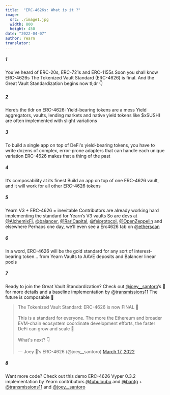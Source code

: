 ```yaml
---
title:  "ERC-4626s: What is it ?"
image:
  src: ./image1.jpg
  width: 800
  height: 450
date: "2022-04-07"
author: Yearn
translator:
---
```

##### 1

You’ve heard of ERC-20s, ERC-721s and ERC-1155s
Soon you shall know ERC-4626s
The Tokenized Vault Standard (ERC-4626) is final. And the Great Vault Standardization begins now
tl;dr 👇

##### 2

Here’s the tldr on ERC-4626: 
Yield-bearing tokens are a mess
Yield aggregators, vaults, lending markets and native yield tokens like $xSUSHI are often implemented with slight variations

##### 3

To build a single app on top of DeFi's yield-bearing tokens, you have to write dozens of complex, error-prone adapters that can handle each unique variation
ERC-4626 makes that a thing of the past

##### 4

It’s composability at its finest
Build an app on top of one ERC-4626 vault, and it will work for all other ERC-4626 tokens

##### 5

 Yearn V3 + ERC-4626 = inevitable
Contributors are already working hard implementing the standard for Yearn’s V3 vaults
So are devs at [@AlchemixFi](https://twitter.com/AlchemixFi), [@balancer](https://twitter.com/balancer), [@RariCapital](https://twitter.com/RariCapital), [@feiprotocol](https://twitter.com/feiprotocol), [@OpenZeppelin](https://twitter.com/OpenZeppelin) and elsewhere
Perhaps one day, we’ll even see a Erc4626 tab on [@etherscan](https://twitter.com/etherscan)

##### 6

In a word, ERC-4626 will be the gold standard for any sort of interest-bearing token… from Yearn Vaults to AAVE deposits and Balancer linear pools

##### 7

Ready to join the Great Vault Standardization? 
Check out [@joey__santoro](https://twitter.com/joey__santoro)’s 🧵 for more details and a baseline implementation by [@transmissions11](https://twitter.com/transmissions11)
The future is composable 
💙

<blockquote class="twitter-tweet"><p lang="en" dir="ltr">The Tokenized Vault Standard: ERC-4626 is now FINAL 🥳<br><br>This is a standard for everyone. The more the Ethereum and broader EVM-chain ecosystem coordinate development efforts, the faster DeFi can grow and scale 🤝<br><br>What&#39;s next? 👇</p>&mdash; Joey 💚’s ERC-4626 (@joey__santoro) <a href="https://twitter.com/joey__santoro/status/1504603906726240258?ref_src=twsrc%5Etfw">March 17, 2022</a></blockquote> 

##### 8

Want more code?
Check out this demo ERC-4626 Vyper 0.3.2 implementation by Yearn contributors [@fubuloubu](https://twitter.com/fubuloubu) and [@bantg](https://twitter.com/bantg) + [@transmissions11](https://twitter.com/transmissions11) and  [@joey__santoro](https://twitter.com/joey__santoro)
